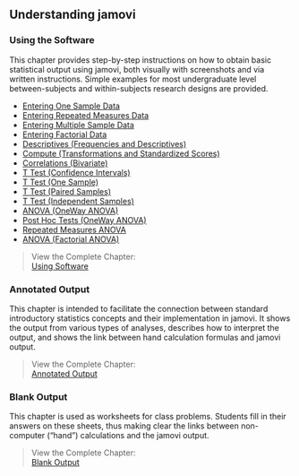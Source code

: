 ## Understanding jamovi 

### Using the Software

This chapter provides step-by-step instructions on how to obtain basic statistical output using jamovi, both visually with screenshots and via written instructions. Simple examples for most undergraduate level between-subjects and within-subjects research designs are provided.

- [Entering One Sample Data](./using-software/onesampledata)  
- [Entering Repeated Measures Data](./using-software/repeateddata)
- [Entering Multiple Sample Data](./using-software/multiplesampledata)
- [Entering Factorial Data](./using-software/factorialdata)
- [Descriptives (Frequencies and Descriptives)](./using-software/descriptives)
- [Compute (Transformations and Standardized Scores)](./using-software/standardized)
- [Correlations (Bivariate)](./using-software/correlations)
- [T Test (Confidence Intervals)](./using-software/intervals)
- [T Test (One Sample)](./using-software/onesample)
- [T Test (Paired Samples)](./using-software/paired)
- [T Test (Independent Samples)](./using-software/independent)
- [ANOVA (OneWay ANOVA)](./using-software/oneway)
- [Post Hoc Tests (OneWay ANOVA)](./using-software/posthocs)
- [Repeated Measures ANOVA](./using-software/repeated)
- [ANOVA (Factorial ANOVA)](./using-software/factorial)

> View the Complete Chapter:  
> [Using Software](./using-software/complete)

### Annotated Output

This chapter is intended to facilitate the connection between standard introductory statistics concepts and their implementation in jamovi. It shows the output from various types of analyses, describes how to interpret the output, and shows the link between hand calculation formulas and jamovi output. 


> View the Complete Chapter:  
> [Annotated Output](./annotated-output/complete)

### Blank Output

This chapter is used as worksheets for class problems. Students fill in their answers on these sheets, thus making clear the links between non-computer (“hand”) calculations and the jamovi output.


> View the Complete Chapter:  
> [Blank Output](./blank-output/complete)
